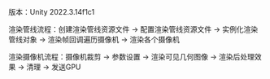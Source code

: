 版本：Unity 2022.3.14f1c1  

渲染管线流程：创建渲染管线资源文件 -> 配置渲染管线资源文件 -> 实例化渲染管线对象 -> 渲染帧回调遍历摄像机 -> 渲染各个摄像机 

渲染摄像机流程：摄像机裁剪 -> 参数设置 -> 渲染可见几何图像 -> 渲染后处理效果 -> 清理 -> 发送GPU 
